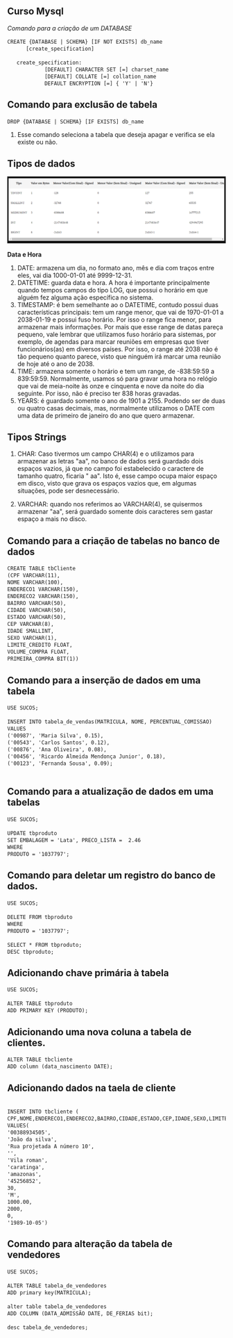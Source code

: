 ## Curso Mysql

*Comando para a criação de um DATABASE*

````
CREATE {DATABASE | SCHEMA} [IF NOT EXISTS] db_name
      [create_specification]

   create_specification:
            [DEFAULT] CHARACTER SET [=] charset_name
            [DEFAULT] COLLATE [=] collation_name
            DEFAULT ENCRYPTION [=] { 'Y' | 'N'}

````

## Comando para exclusão de tabela

````
DROP {DATABASE | SCHEMA} [IF EXISTS] db_name

````

1. Esse comando seleciona a tabela que deseja apagar e verifica se ela existe ou não.




## Tipos de dados


![alt text](image.png)


**Data e Hora**

1. DATE:  armazena um dia, no formato ano, mês e dia com traços entre eles, vai dia 1000-01-01 até 9999-12-31.
2. DATETIME: guarda data e hora. A hora é importante principalmente quando tempos campos do tipo LOG, que possui o horário em que alguém fez alguma ação específica no sistema.
3. TIMESTAMP: é bem semelhante ao o DATETIME, contudo possui duas características principais: tem um range menor, que vai de 1970-01-01 a 2038-01-19 e possui fuso horário. Por isso o range fica menor, para armazenar mais informações. Por mais que esse range de datas pareça pequeno, vale lembrar que utilizamos fuso horário para sistemas, por exemplo, de agendas para marcar reuniões em empresas que tiver funcionários(as) em diversos países. Por isso, o range até 2038 não é tão pequeno quanto parece, visto que ninguém irá marcar uma reunião de hoje até o ano de 2038.
4. TIME: armazena somente o horário e tem um range, de -838:59:59 a 839:59:59. Normalmente, usamos só para gravar uma hora no relógio que vai de meia-noite às onze e cinquenta e nove da noite do dia seguinte. Por isso, não é preciso ter 838 horas gravadas.
5. YEARS: é guardado somente o ano de 1901 a 2155. Podendo ser de duas ou quatro casas decimais, mas, normalmente utilizamos o DATE com uma data de primeiro de janeiro do ano que quero armazenar. 

## Tipos Strings

1. CHAR: Caso tivermos um campo CHAR(4) e o utilizamos para armazenar as letras "aa", no banco de dados será guardado dois espaços vazios, já que no campo foi estabelecido o caractere de tamanho quatro, ficaria " aa". Isto é, esse campo ocupa maior espaço em disco, visto que grava os espaços vazios que, em algumas situações, pode ser desnecessário.

2. VARCHAR: quando nos referimos ao VARCHAR(4), se quisermos armazenar "aa", será guardado somente dois caracteres sem gastar espaço a mais no disco.

## Comando para a criação de tabelas no banco de dados

````
CREATE TABLE tbCliente
(CPF VARCHAR(11),
NOME VARCHAR(100),
ENDERECO1 VARCHAR(150),
ENDERECO2 VARCHAR(150),
BAIRRO VARCHAR(50),
CIDADE VARCHAR(50),
ESTADO VARCHAR(50),
CEP VARCHAR(8),
IDADE SMALLINT,
SEXO VARCHAR(1),
LIMITE_CREDITO FLOAT,
VOLUME_COMPRA FLOAT,
PRIMEIRA_COMPRA BIT(1))

````

## Comando para a inserção de dados em uma tabela

````
USE SUCOS;

INSERT INTO tabela_de_vendas(MATRICULA, NOME, PERCENTUAL_COMISSAO) 
VALUES
('00987', 'Maria Silva', 0.15),
('00543', 'Carlos Santos', 0.12),
('00876', 'Ana Oliveira', 0.08),
('00456', 'Ricardo Almeida Mendonça Junior', 0.18),
('00123', 'Fernanda Sousa', 0.09);


````

## Comando para a atualização de dados em uma tabelas

````
USE SUCOS;

UPDATE tbproduto 
SET EMBALAGEM = 'Lata', PRECO_LISTA =  2.46
WHERE 
PRODUTO = '1037797';

````

## Comando para deletar um registro do banco de dados.

````
USE SUCOS;

DELETE FROM tbproduto
WHERE
PRODUTO = '1037797';

SELECT * FROM tbproduto;
DESC tbproduto;

````

## Adicionando chave primária à tabela

````
USE SUCOS;

ALTER TABLE tbproduto
ADD PRIMARY KEY (PRODUTO);

````

## Adicionando uma nova coluna  a tabela de clientes.

````
ALTER TABLE tbcliente
ADD column (data_nascimento DATE);

````

## Adicionando dados na taela de cliente

````

INSERT INTO tbcliente (
CPF,NOME,ENDERECO1,ENDERECO2,BAIRRO,CIDADE,ESTADO,CEP,IDADE,SEXO,LIMITE_CREDITO,VOLUME_COMPRA,PRIMEIRA_COMPRA,data_nascimento)
VALUES(
'00388934505',
'João da silva',
'Rua projetada A número 10',
'',
'Vila roman',
'caratinga',
'amazonas',
'45256852',
30,
'M',
1000.00,
2000,
0,
'1989-10-05')

````

## Comando para alteração da tabela de vendedores

````
USE SUCOS;

ALTER TABLE tabela_de_vendedores
ADD primary key(MATRICULA);

alter table tabela_de_vendedores
ADD COLUMN (DATA_ADMISSÃO DATE, DE_FERIAS bit);

desc tabela_de_vendedores;

````



